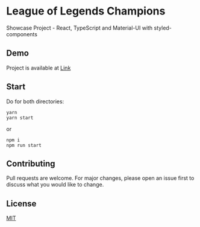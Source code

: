 # League of Legends Champions

Showcase Project - React, TypeScript and Material-UI with styled-components

## Demo

Project is available at [Link](https://league-of-legends-psi.vercel.app/)

## Start

Do for both directories:

```
yarn
yarn start
```

or

```
npm i
npm run start
```

## Contributing

Pull requests are welcome. For major changes, please open an issue first to discuss what you would like to change.

## License

[MIT](https://choosealicense.com/licenses/mit/)
